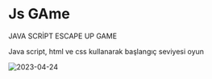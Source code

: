 # Js GAme
JAVA SCRİPT ESCAPE UP GAME 

 Java script, html ve css kullanarak başlangıç seviyesi oyun
 
![2023-04-24](https://user-images.githubusercontent.com/75396000/233918454-5331d627-913a-4088-bcc7-d14b349ade44.png)
